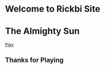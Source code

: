 # Welcome to Rickbi Site

# The Almighty Sun

[Play](https://youtu.be/8u4ICssIMak)

## Thanks for Playing
